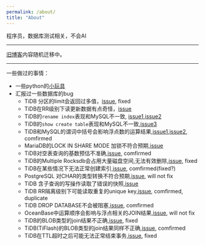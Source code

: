 ```yaml
---
permalink: /about/
title: "About"
---
```

程序员，数据库测试相关，不会AI

---

[旧博客](https://www.cnblogs.com/wengsy150943/)内容随机迁移中。

---

一些做过的事情：

- 一些python的[小玩具](https://github.com/wengsy150943/python-toys)
- 汇报过一些数据库的bug
  - TiDB 分区的limit会返回过多值，[issue](https://github.com/pingcap/tidb/issues/41462), fixed
  - TiDB在RR级别下读更新数据有点奇怪，[issue](https://github.com/pingcap/tidb/issues/42487)
  - TiDB的`rename index`表现和MySQL不一致, [issue1](https://github.com/pingcap/tidb/issues/43650),[issue2](https://github.com/pingcap/tidb/issues/43652)
  - TiDB的`show create table`表现和MySQL不一致,[issue3](https://github.com/pingcap/tidb/issues/43730)
  - TiDB和MySQL的谓词中括号会影响浮点数的运算结果,[issue1](https://github.com/pingcap/tidb/issues/44154),[issue2](https://bugs.mysql.com/bug.php?id=111142), comfirmed
  - MariaDB的LOCK IN SHARE MODE 加锁不符合预期,[issue](https://jira.mariadb.org/browse/MDEV-31569)
  - TiDB对空表查询的基数预估不准确,[issue](https://github.com/pingcap/tidb/issues/44563), comfirmed
  - TiDB的Multiple Rocksdb会占用大量磁盘空间,无法有效删除,[issue](https://github.com/pingcap/tidb/issues/44894), fixed
  - TiDB在某些情况下无法正常创建索引,[issue](https://github.com/pingcap/tidb/issues/45624), comfirmed(fixed?)
  - PostgreSQL 对CHAR的类型转换不符合预期,[issue](https://www.postgresql.org/message-id/tencent_57E520E634A739CC1F11E471%40qq.com), will not fix
  - TiDB 含子查询的写操作读取了错误的快照,[issue](https://github.com/pingcap/tidb/issues/45677)
  - TiDB RR隔离级别下可能读取重复的unique key,[issue](https://github.com/pingcap/tidb/issues/46900), comfirmed, duplicate
  - TiDB DROP DATABASE不会被阻塞,[issue](https://github.com/pingcap/tidb/issues/46943), comfirmed
  - OceanBase中运算顺序会影响与浮点相关的JOIN结果,[issue](https://github.com/oceanbase/oceanbase/issues/1590), will not fix
  - TiDB的BLOB类型的join结果不正确,[issue](https://github.com/pingcap/tidb/issues/50393), fixed
  - TiDB(TiFlash)的BLOB类型的join结果同样不正确,[issue](https://github.com/pingcap/tiflash/issues/8776), comfirmed
  - TiDB在TTL超时之后可能无法正常结束事务,[issue](https://github.com/pingcap/tidb/issues/49151), fixed

